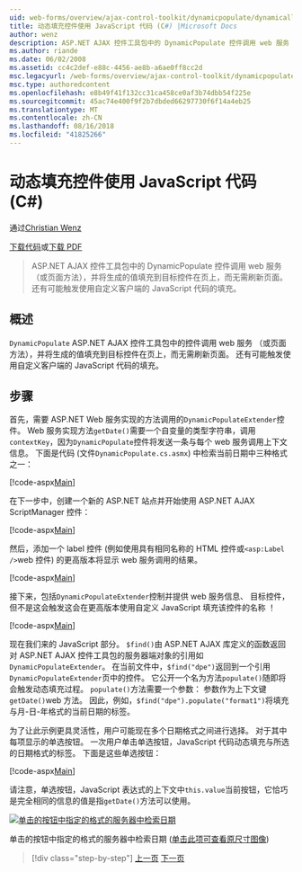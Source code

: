 ```yaml
---
uid: web-forms/overview/ajax-control-toolkit/dynamicpopulate/dynamically-populating-a-control-using-javascript-code-cs
title: 动态填充控件使用 JavaScript 代码 (C#) |Microsoft Docs
author: wenz
description: ASP.NET AJAX 控件工具包中的 DynamicPopulate 控件调用 web 服务 （或页面方法），并将生成的值填充到 t 上的目标控件...
ms.author: riande
ms.date: 06/02/2008
ms.assetid: cc4c2def-e88c-4456-ae8b-a6ae0ff8cc2d
msc.legacyurl: /web-forms/overview/ajax-control-toolkit/dynamicpopulate/dynamically-populating-a-control-using-javascript-code-cs
msc.type: authoredcontent
ms.openlocfilehash: e8b49f41f132cc31ca458ce0af3b74dbb54f225e
ms.sourcegitcommit: 45ac74e400f9f2b7dbded66297730f6f14a4eb25
ms.translationtype: MT
ms.contentlocale: zh-CN
ms.lasthandoff: 08/16/2018
ms.locfileid: "41825266"
---
```

<a name="dynamically-populating-a-control-using-javascript-code-c"></a>动态填充控件使用 JavaScript 代码 (C#)
====================
通过[Christian Wenz](https://github.com/wenz)

[下载代码](http://download.microsoft.com/download/d/8/f/d8f2f6f9-1b7c-46ad-9252-e1fc81bdea3e/dynamicpopulate1.cs.zip)或[下载 PDF](http://download.microsoft.com/download/b/6/a/b6ae89ee-df69-4c87-9bfb-ad1eb2b23373/dynamicpopulate1CS.pdf)

> ASP.NET AJAX 控件工具包中的 DynamicPopulate 控件调用 web 服务 （或页面方法），并将生成的值填充到目标控件在页上，而无需刷新页面。 还有可能触发使用自定义客户端的 JavaScript 代码的填充。


## <a name="overview"></a>概述

`DynamicPopulate` ASP.NET AJAX 控件工具包中的控件调用 web 服务 （或页面方法），并将生成的值填充到目标控件在页上，而无需刷新页面。 还有可能触发使用自定义客户端的 JavaScript 代码的填充。

## <a name="steps"></a>步骤

首先，需要 ASP.NET Web 服务实现的方法调用的`DynamicPopulateExtender`控件。 Web 服务实现方法`getDate()`需要一个自变量的类型字符串，调用`contextKey`，因为`DynamicPopulate`控件将发送一条与每个 web 服务调用上下文信息。 下面是代码 (文件`DynamicPopulate.cs.asmx`) 中检索当前日期中三种格式之一：

[!code-aspx[Main](dynamically-populating-a-control-using-javascript-code-cs/samples/sample1.aspx)]

在下一步中，创建一个新的 ASP.NET 站点并开始使用 ASP.NET AJAX ScriptManager 控件：

[!code-aspx[Main](dynamically-populating-a-control-using-javascript-code-cs/samples/sample2.aspx)]

然后，添加一个 label 控件 (例如使用具有相同名称的 HTML 控件或`<asp:Label />`web 控件) 的更高版本将显示 web 服务调用的结果。

[!code-aspx[Main](dynamically-populating-a-control-using-javascript-code-cs/samples/sample3.aspx)]

接下来，包括`DynamicPopulateExtender`控制并提供 web 服务信息、 目标控件，但不是这会触发这会在更高版本使用自定义 JavaScript 填充该控件的名称 ！

[!code-aspx[Main](dynamically-populating-a-control-using-javascript-code-cs/samples/sample4.aspx)]

现在我们来的 JavaScript 部分。 `$find()`由 ASP.NET AJAX 库定义的函数返回对 ASP.NET AJAX 控件工具包的服务器端对象的引用如`DynamicPopulateExtender`。 在当前文件中，`$find("dpe")`返回到一个引用`DynamicPopulateExtender`页中的控件。 它公开一个名为方法`populate()`随即将会触发动态填充过程。 `populate()`方法需要一个参数： 参数作为上下文键`getDate()`web 方法。 因此，例如，`$find("dpe").populate("format1")`将填充与月-日-年格式的当前日期的标签。

为了让此示例更具灵活性，用户可能现在多个日期格式之间进行选择。 对于其中每项显示的单选按钮。 一次用户单击单选按钮，JavaScript 代码动态填充与所选的日期格式的标签。 下面是这些单选按钮：

[!code-aspx[Main](dynamically-populating-a-control-using-javascript-code-cs/samples/sample5.aspx)]

请注意，单选按钮，JavaScript 表达式的上下文中`this.value`当前按钮，它恰巧是完全相同的信息的值是指`getDate()`方法可以使用。


[![单击的按钮中指定的格式的服务器中检索日期](dynamically-populating-a-control-using-javascript-code-cs/_static/image2.png)](dynamically-populating-a-control-using-javascript-code-cs/_static/image1.png)

单击的按钮中指定的格式的服务器中检索日期 ([单击此项可查看原尺寸图像](dynamically-populating-a-control-using-javascript-code-cs/_static/image3.png))

> [!div class="step-by-step"]
> [上一页](dynamically-populating-a-control-cs.md)
> [下一页](using-dynamicpopulate-with-a-user-control-and-javascript-cs.md)
